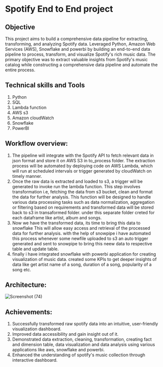 # Spotify End to End project

## Objective
This project aims to build a comprehensive data pipeline for extracting, transforming, and analyzing Spotify data. Leveraged Python, Amazon Web Services (AWS), Snowflake and powerbi by building an end-to-end data pipeline to process, transform, and visualize Spotify's rich music data. The primary objective was to extract valuable insights from Spotify's  music catalog while constructing a comprehensive data pipeline and automate the entire process.

## Technical skills and Tools
1. Python
2. SQL
3. Lambda function
4. AWS s3
5. Amazon cloudWatch
6. Snowflake
7. PowerBI

## Workflow overview:
1. The pipeline will integrate with the Spotify API to fetch relevant data in json format and store it on AWS S3 in to_process folder. The extraction 
   process will be automated by deploying code on AWS Lambda, which will run at scheduled intervals or trigger generated by cloudWatch on timely manner.
2. Once the raw data is extracted and loaded to s3, a trigger will be generated to invoke run the lambda function. This step involves 
   transformation i.e, fetching the data from s3 bucket, clean and format the data for further analysis. This function will be designed to handle various data processing 
   tasks such as data normalization, aggregation or filtering based on requirements and transformed data will be stored back to s3 in transaformed folder. under this separate folder creted for each dataframe 
   like artist, album and songs.
3. Now we have the transformed data, its time to bring this data to snowflake This will allow easy access and retrieval of the processed 
   data for further analysis. with the help of snowpipe i have automated this process whenever some newfile uploaded to s3 an auto trigger 
   generated and sent to snowpipe to bring this neew data to respective table and update table.
4. finally i have integrated snowflake with powerbi application for creating visualization of music data. created some KPIs to get deeper 
   insights of data like get artist name of a song, duration of a song, popularity of a song etc.

## Architecture:
![Screenshot (74)](https://github.com/rockraj999/Visualizations/assets/121096737/75230799-0b82-46f0-b5da-40551929606e)

## Achievements:
1. Successfully transformed raw spotify data into an intuitive, user-friendly visualization dashboard.
2. Improved data accessibility and gain insight out of it.
3. Demonstrated data extraction, cleaning, transformation, creating fact and dimension table, data visualization and data analysis using 
   various applications like aws, snowflake and powerbi. 
4. Enhanced the understanding of spotify's music collection through interactive dashboard.







 
